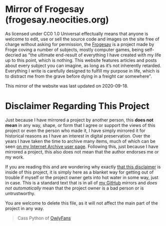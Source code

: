 # Mirror of Frogesay (frogesay.neocities.org)
As licensed under CC0 1.0 Universal effectually means that anyone is welcome to edit, use or sell the source code and images on the site free of charge without asking for permission, the [Frogesay](https://frogesay.neocities.org) is a project made by Froge coving a number of subjects, mostly computer games, being self-decried as "the ultimate end-result of everything I have created with my life up to this point, which is nothing. This website features articles and posts about every subject you can imagine, as long as it’s not inherently retarded. Everything I write is carefully designed to fulfill my purpose in life, which is to distract me from the grave before dying in a freight car somewhere".

This mirror of the website was last updated on 2020-09-18.

# Disclaimer Regarding This Project
Just because I have mirrored a project by another person, this **does not mean** in any way, shape, or form that I agree or support the views of this project or even the person who made it, I have simply mirrored it for historical reasons as I have an interest in digital preservation. Over the years I have taken the time to archive many items, much of which can be seen [on my Internet Archive user page](https://archive.org/details/@14jammar). Following this, just because I have mirrored a project, this also does not mean that the author endorses me or my work.

If you are reading this and are wondering why exactly [that this disclaimer](https://github.com/DynTylluan/disclaimer) is inside of this project, it is simply here as a blanket way for getting out of trouble if myself or the project owner gets into hot water in some way, just in case. This is a standard text that is in all of [my GitHub](https://github.com/DynTylluan) mirrors and _does not automatically_ mean that the project owner is a bad person or is untrustworthy.

You are welcome to delete this file, as it will not affect the main part of the project in any way.

> Cass Python of [OwlyFans](https://owly.fans)
